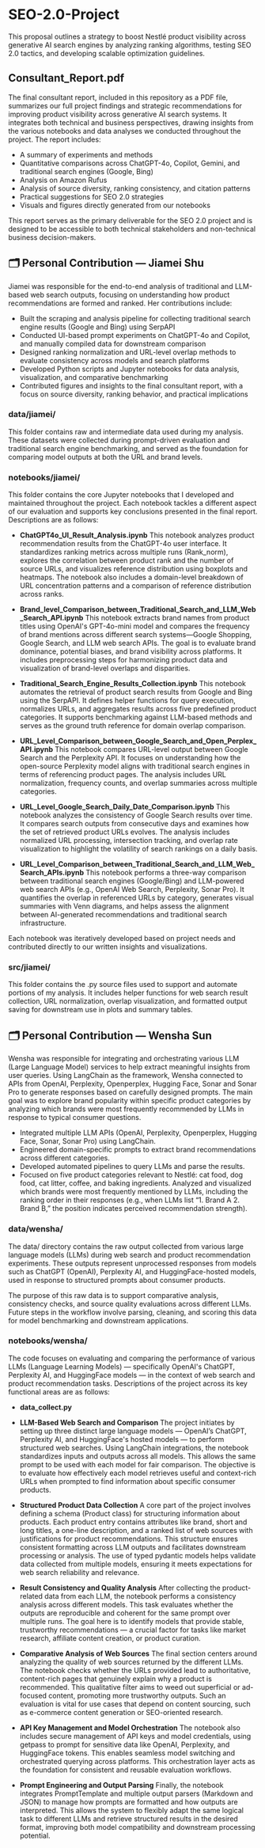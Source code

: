 # SEO-2.0-Project
This proposal outlines a strategy to boost Nestlé product visibility across generative AI search engines by analyzing ranking algorithms, testing SEO 2.0 tactics, and developing scalable optimization guidelines.

## Consultant_Report.pdf
The final consultant report, included in this repository as a PDF file, summarizes our full project findings and strategic recommendations for improving product visibility across generative AI search systems. It integrates both technical and business perspectives, drawing insights from the various notebooks and data analyses we conducted throughout the project. The report includes:

- A summary of experiments and methods
- Quantitative comparisons across ChatGPT-4o, Copilot, Gemini, and traditional search engines (Google, Bing)
- Analysis on Amazon Rufus
- Analysis of source diversity, ranking consistency, and citation patterns
- Practical suggestions for SEO 2.0 strategies
- Visuals and figures directly generated from our notebooks

This report serves as the primary deliverable for the SEO 2.0 project and is designed to be accessible to both technical stakeholders and non-technical business decision-makers.


## 🗂️ Personal Contribution — Jiamei Shu
Jiamei was responsible for the end-to-end analysis of traditional and LLM-based web search outputs, focusing on understanding how product recommendations are formed and ranked. Her contributions include:

- Built the scraping and analysis pipeline for collecting traditional search engine results (Google and Bing) using SerpAPI
- Conducted UI-based prompt experiments on ChatGPT-4o and Copilot, and manually compiled data for downstream comparison
- Designed ranking normalization and URL-level overlap methods to evaluate consistency across models and search platforms
- Developed Python scripts and Jupyter notebooks for data analysis, visualization, and comparative benchmarking
- Contributed figures and insights to the final consultant report, with a focus on source diversity, ranking behavior, and practical implications

### data/jiamei/
This folder contains raw and intermediate data used during my analysis. These datasets were collected during prompt-driven evaluation and traditional search engine benchmarking, and served as the foundation for comparing model outputs at both the URL and brand levels.

### notebooks/jiamei/
This folder contains the core Jupyter notebooks that I developed and maintained throughout the project. Each notebook tackles a different aspect of our evaluation and supports key conclusions presented in the final report. Descriptions are as follows:

- **ChatGPT4o_UI_Result_Analysis.ipynb**
This notebook analyzes product recommendation results from the ChatGPT-4o user interface. It standardizes ranking metrics across multiple runs (Rank_norm), explores the correlation between product rank and the number of source URLs, and visualizes reference distribution using boxplots and heatmaps. The notebook also includes a domain-level breakdown of URL concentration patterns and a comparison of reference distribution across ranks.

- **Brand_level_Comparison_between_Traditional_Search_and_LLM_Web_Search_API.ipynb**
This notebook extracts brand names from product titles using OpenAI's GPT-4o-mini model and compares the frequency of brand mentions across different search systems—Google Shopping, Google Search, and LLM web search APIs. The goal is to evaluate brand dominance, potential biases, and brand visibility across platforms. It includes preprocessing steps for harmonizing product data and visualization of brand-level overlaps and disparities.

- **Traditional_Search_Engine_Results_Collection.ipynb**
This notebook automates the retrieval of product search results from Google and Bing using the SerpAPI. It defines helper functions for query execution, normalizes URLs, and aggregates results across five predefined product categories. It supports benchmarking against LLM-based methods and serves as the ground truth reference for domain overlap comparison.

- **URL_Level_Comparison_between_Google_Search_and_Open_Perplex_API.ipynb**
This notebook compares URL-level output between Google Search and the Perplexity API. It focuses on understanding how the open-source Perplexity model aligns with traditional search engines in terms of referencing product pages. The analysis includes URL normalization, frequency counts, and overlap summaries across multiple categories.

- **URL_Level_Google_Search_Daily_Date_Comparison.ipynb**
This notebook analyzes the consistency of Google Search results over time. It compares search outputs from consecutive days and examines how the set of retrieved product URLs evolves. The analysis includes normalized URL processing, intersection tracking, and overlap rate visualization to highlight the volatility of search rankings on a daily basis.

- **URL_Level_Comparison_between_Traditional_Search_and_LLM_Web_Search_APIs.ipynb**
This notebook performs a three-way comparison between traditional search engines (Google/Bing) and LLM-powered web search APIs (e.g., OpenAI Web Search, Perplexity, Sonar Pro). It quantifies the overlap in referenced URLs by category, generates visual summaries with Venn diagrams, and helps assess the alignment between AI-generated recommendations and traditional search infrastructure.

Each notebook was iteratively developed based on project needs and contributed directly to our written insights and visualizations.

### src/jiamei/
This folder contains the .py source files used to support and automate portions of my analysis. It includes helper functions for web search result collection, URL normalization, overlap visualization, and formatted output saving for downstream use in plots and summary tables.


## 🗂️ Personal Contribution — Wensha Sun
Wensha was responsible for integrating and orchestrating various LLM (Large Language Model) services to help extract meaningful insights from user queries. Using LangChain as the framework, Wensha connected to APIs from OpenAI, Perplexity, Openperplex, Hugging Face, Sonar and Sonar Pro to generate responses based on carefully designed prompts. The main goal was to explore brand popularity within specific product categories by analyzing which brands were most frequently recommended by LLMs in response to typical consumer questions.

- Integrated multiple LLM APIs (OpenAI, Perplexity, Openperplex, Hugging Face, Sonar, Sonar Pro) using LangChain.
- Engineered domain-specific prompts to extract brand recommendations across different categories.
- Developed automated pipelines to query LLMs and parse the results.
- Focused on five product categories relevant to Nestlé: cat food, dog food, cat litter, coffee, and baking ingredients. Analyzed and visualized which brands were most frequently mentioned by LLMs, including the ranking order in their responses (e.g., when LLMs list “1. Brand A 2. Brand B,” the position indicates perceived recommendation strength).

### data/wensha/
The data/ directory contains the raw output collected from various large language models (LLMs) during web search and product recommendation experiments. These outputs represent unprocessed responses from models such as ChatGPT (OpenAI), Perplexity AI, and HuggingFace-hosted models, used in response to structured prompts about consumer products.

The purpose of this raw data is to support comparative analysis, consistency checks, and source quality evaluations across different LLMs. Future steps in the workflow involve parsing, cleaning, and scoring this data for model benchmarking and downstream applications.

### notebooks/wensha/
The code focuses on evaluating and comparing the performance of various LLMs (Language Learning Models) — specifically OpenAI's ChatGPT, Perplexity AI, and HuggingFace models — in the context of web search and product recommendation tasks. 
Descriptions of the project across its key functional areas are as follows:

- **data_collect.py**
- **LLM-Based Web Search and Comparison**
The project initiates by setting up three distinct large language models — OpenAI’s ChatGPT, Perplexity AI, and HuggingFace's hosted models — to perform structured web searches.
Using LangChain integrations, the notebook standardizes inputs and outputs across all models. This allows the same prompt to be used with each model for fair comparison.
The objective is to evaluate how effectively each model retrieves useful and context-rich URLs when prompted to find information about specific consumer products.

- **Structured Product Data Collection**
A core part of the project involves defining a schema (Product class) for structuring information about products. Each product entry contains attributes like brand, short and long titles, a one-line description, and a ranked list of web sources with justifications for product recommendations. This structure ensures consistent formatting across LLM outputs and facilitates downstream processing or analysis. The use of typed pydantic models helps validate data collected from multiple models, ensuring it meets expectations for web search reliability and relevance.

- **Result Consistency and Quality Analysis**
After collecting the product-related data from each LLM, the notebook performs a consistency analysis across different models. This task evaluates whether the outputs are reproducible and coherent for the same prompt over multiple runs. The goal here is to identify models that provide stable, trustworthy recommendations — a crucial factor for tasks like market research, affiliate content creation, or product curation.

- **Comparative Analysis of Web Sources**
The final section centers around analyzing the quality of web sources returned by the different LLMs.
The notebook checks whether the URLs provided lead to authoritative, content-rich pages that genuinely explain why a product is recommended. This qualitative filter aims to weed out superficial or ad-focused content, promoting more trustworthy outputs. Such an evaluation is vital for use cases that depend on content sourcing, such as e-commerce content generation or SEO-oriented research.

- **API Key Management and Model Orchestration**
The notebook also includes secure management of API keys and model credentials, using getpass to prompt for sensitive data like OpenAI, Perplexity, and HuggingFace tokens. This enables seamless model switching and orchestrated querying across platforms. This orchestration layer acts as the foundation for consistent and reusable evaluation workflows.

- **Prompt Engineering and Output Parsing**
Finally, the notebook integrates PromptTemplate and multiple output parsers (Markdown and JSON) to manage how prompts are formatted and how outputs are interpreted. This allows the system to flexibly adapt the same logical task to different LLMs and retrieve structured results in the desired format, improving both model compatibility and downstream processing potential.
